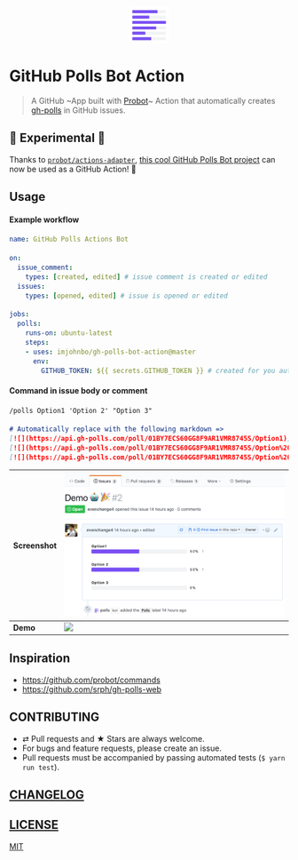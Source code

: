 <p align="center" >
  <a href="https://github.com/apps/polls">
    <img height="65" src="./docs/logo.png">
  </a>
</p>

# GitHub Polls Bot Action

> A GitHub ~App built with [Probot](https://github.com/probot/probot)~ Action that automatically creates [gh-polls](https://github.com/apex/gh-polls) in GitHub issues.

## 🧪 Experimental 🧪 

Thanks to [`probot/actions-adapter`](https://github.com/probot/actions-adapter), [this cool GitHub Polls Bot project](https://github.com/evenchange4/gh-polls-bot) can now be used as a GitHub Action! 🤩

## Usage

#### Example workflow

```yaml
name: GitHub Polls Actions Bot

on:
  issue_comment:
    types: [created, edited] # issue comment is created or edited
  issues:
    types: [opened, edited] # issue is opened or edited

jobs:
  polls:
    runs-on: ubuntu-latest
    steps:
    - uses: imjohnbo/gh-polls-bot-action@master
      env:
        GITHUB_TOKEN: ${{ secrets.GITHUB_TOKEN }} # created for you automatically; https://help.github.com/en/github/automating-your-workflow-with-github-actions/virtual-environments-for-github-actions#github_token-secret
```

#### Command in issue body or comment

```md
/polls Option1 'Option 2' "Option 3"

# Automatically replace with the following markdown =>
[![](https://api.gh-polls.com/poll/01BY7ECS60GG8F9AR1VMR8745S/Option1)](https://api.gh-polls.com/poll/01BY7ECS60GG8F9AR1VMR8745S/Option1/vote)
[![](https://api.gh-polls.com/poll/01BY7ECS60GG8F9AR1VMR8745S/Option%202)](https://api.gh-polls.com/poll/01BY7ECS60GG8F9AR1VMR8745S/Option%202/vote)
[![](https://api.gh-polls.com/poll/01BY7ECS60GG8F9AR1VMR8745S/Option%203)](https://api.gh-polls.com/poll/01BY7ECS60GG8F9AR1VMR8745S/Option%203/vote)
```

| **Screenshot** | [![](./docs/screenshot.png)](https://github.com/evenchange4/gh-polls-bot/issues/2)  |
| -------------- | -------- |
| **Demo** | ![](./docs/demo.gif) |


## Inspiration

- https://github.com/probot/commands
- https://github.com/srph/gh-polls-web

## CONTRIBUTING

*   ⇄ Pull requests and ★ Stars are always welcome.
*   For bugs and feature requests, please create an issue.
*   Pull requests must be accompanied by passing automated tests (`$ yarn run test`).

## [CHANGELOG](CHANGELOG.md)

## [LICENSE](LICENSE)

[MIT](LICENSE)
